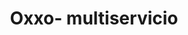 ---
title: "Oxxo- multiservicio"
url: /san-francisco-de-los-romo/oxxo-multiservicio/
shop: Supermarkt
---
